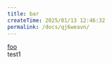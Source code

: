 ```yaml
---
title: bar
createTime: 2025/01/13 12:46:32
permalink: /docs/qj6weavn/
---
```


[foo](./foo.md)  
test1